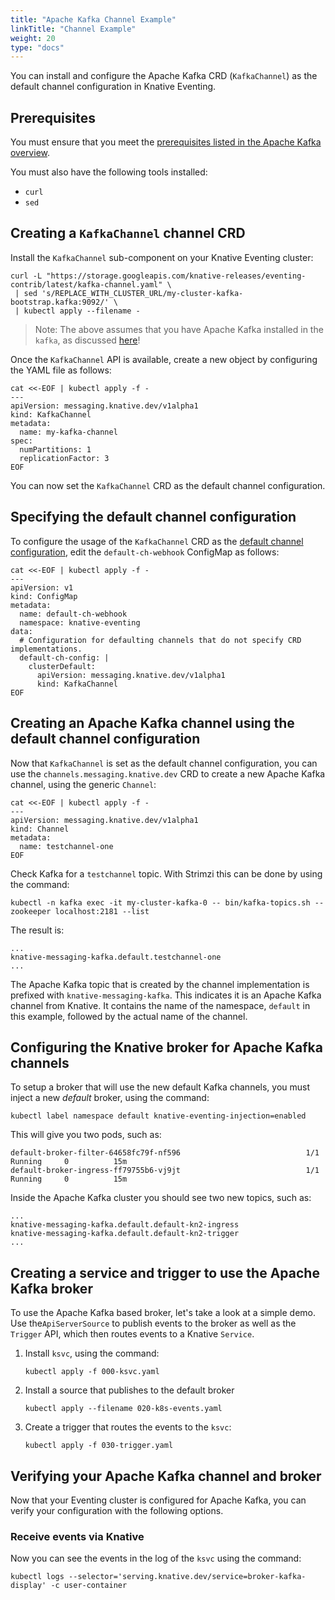 ```yaml
---
title: "Apache Kafka Channel Example"
linkTitle: "Channel Example"
weight: 20
type: "docs"
---
```


You can install and configure the Apache Kafka CRD (`KafkaChannel`) as the default channel configuration in Knative Eventing. 

## Prerequisites

You must ensure that you meet the [prerequisites listed in the Apache Kafka overview](../README.md).

You must also have the following tools installed:
- `curl`
- `sed`

## Creating a `KafkaChannel` channel CRD

Install the `KafkaChannel` sub-component on your Knative Eventing cluster:
   ```
   curl -L "https://storage.googleapis.com/knative-releases/eventing-contrib/latest/kafka-channel.yaml" \
    | sed 's/REPLACE_WITH_CLUSTER_URL/my-cluster-kafka-bootstrap.kafka:9092/' \
    | kubectl apply --filename -
   ```

> Note: The above assumes that you have Apache Kafka installed in the `kafka`, as discussed [here](../README.md)!

Once the `KafkaChannel` API is available, create a new object by configuring the YAML file as follows:

```
cat <<-EOF | kubectl apply -f -
---
apiVersion: messaging.knative.dev/v1alpha1
kind: KafkaChannel
metadata:
  name: my-kafka-channel
spec:
  numPartitions: 1
  replicationFactor: 3
EOF
```

You can now set the `KafkaChannel` CRD as the default channel configuration.

## Specifying the default channel configuration

To configure the usage of the `KafkaChannel` CRD as the 
[default channel configuration](../../../channels/default-channels.md), 
edit the `default-ch-webhook` ConfigMap as follows:

```
cat <<-EOF | kubectl apply -f -
---
apiVersion: v1
kind: ConfigMap
metadata:
  name: default-ch-webhook
  namespace: knative-eventing
data:
  # Configuration for defaulting channels that do not specify CRD implementations.
  default-ch-config: |
    clusterDefault:
      apiVersion: messaging.knative.dev/v1alpha1
      kind: KafkaChannel
EOF
```

## Creating an Apache Kafka channel using the default channel configuration

Now that `KafkaChannel` is set as the default channel configuration, you can use the `channels.messaging.knative.dev` CRD to create a new Apache Kafka channel, using the generic `Channel`:

```
cat <<-EOF | kubectl apply -f -
---
apiVersion: messaging.knative.dev/v1alpha1
kind: Channel
metadata:
  name: testchannel-one
EOF
```

Check Kafka for a `testchannel` topic. With Strimzi this can be done by using the command:

```
kubectl -n kafka exec -it my-cluster-kafka-0 -- bin/kafka-topics.sh --zookeeper localhost:2181 --list
```

The result is:

```
...
knative-messaging-kafka.default.testchannel-one
...
```

The Apache Kafka topic that is created by the channel implementation is prefixed with `knative-messaging-kafka`. This indicates it is an Apache Kafka channel from Knative. It contains the name of the namespace, `default` in this example, followed by the actual name of the channel.

## Configuring the Knative broker for Apache Kafka channels

To setup a broker that will use the new default Kafka channels, you must inject a new _default_ broker, using the command:

```
kubectl label namespace default knative-eventing-injection=enabled
```

This will give you two pods, such as:

```
default-broker-filter-64658fc79f-nf596                            1/1     Running     0          15m
default-broker-ingress-ff79755b6-vj9jt                            1/1     Running     0          15m

```
Inside the Apache Kafka cluster you should see two new topics, such as:

```
...
knative-messaging-kafka.default.default-kn2-ingress
knative-messaging-kafka.default.default-kn2-trigger
...
```

## Creating a service and trigger to use the Apache Kafka broker

To use the Apache Kafka based broker, let's take a look at a simple demo. Use the`ApiServerSource` to publish events to the broker as well as the `Trigger` API, which then routes events to a Knative `Service`.

1. Install `ksvc`, using the command:
    ```
    kubectl apply -f 000-ksvc.yaml
    ```
2. Install a source that publishes to the default broker
    ```
    kubectl apply --filename 020-k8s-events.yaml
    ```

3. Create a trigger that routes the events to the `ksvc`:
    ```
    kubectl apply -f 030-trigger.yaml
    ```

## Verifying your Apache Kafka channel and broker

 Now that your Eventing cluster is configured for Apache Kafka, you can verify
 your configuration with the following options.
 
### Receive events via Knative

Now you can see the events in the log of the `ksvc` using the command:

```
kubectl logs --selector='serving.knative.dev/service=broker-kafka-display' -c user-container
```
